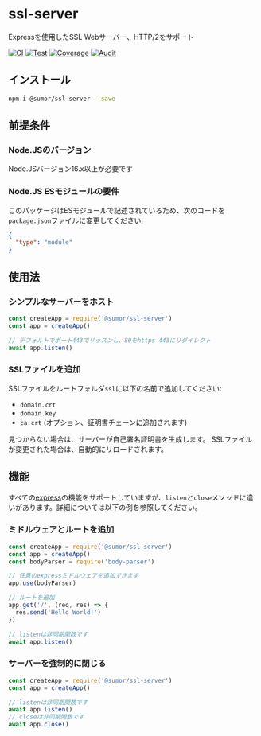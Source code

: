 # ssl-server

Expressを使用したSSL Webサーバー、HTTP/2をサポート

[![CI](https://github.com/sumor-cloud/ssl-server/actions/workflows/ci.yml/badge.svg)](https://github.com/sumor-cloud/ssl-server/actions/workflows/ci.yml)
[![Test](https://github.com/sumor-cloud/ssl-server/actions/workflows/ut.yml/badge.svg)](https://github.com/sumor-cloud/ssl-server/actions/workflows/ut.yml)
[![Coverage](https://github.com/sumor-cloud/ssl-server/actions/workflows/coverage.yml/badge.svg)](https://github.com/sumor-cloud/ssl-server/actions/workflows/coverage.yml)
[![Audit](https://github.com/sumor-cloud/ssl-server/actions/workflows/audit.yml/badge.svg)](https://github.com/sumor-cloud/ssl-server/actions/workflows/audit.yml)

## インストール

```bash
npm i @sumor/ssl-server --save
```

## 前提条件

### Node.JSのバージョン

Node.JSバージョン16.x以上が必要です

### Node.JS ESモジュールの要件

このパッケージはESモジュールで記述されているため、次のコードを`package.json`ファイルに変更してください:

```json
{
  "type": "module"
}
```

## 使用法

### シンプルなサーバーをホスト

```javascript
const createApp = require('@sumor/ssl-server')
const app = createApp()

// デフォルトでポート443でリッスンし、80をhttps 443にリダイレクト
await app.listen()
```

### SSLファイルを追加

SSLファイルをルートフォルダ`ssl`に以下の名前で追加してください:

- `domain.crt`
- `domain.key`
- `ca.crt` (オプション、証明書チェーンに追加されます)

見つからない場合は、サーバーが自己署名証明書を生成します。
SSLファイルが変更された場合は、自動的にリロードされます。

## 機能

すべての[express](https://www.npmjs.com/package/express)の機能をサポートしていますが、`listen`と`close`メソッドに違いがあります。詳細については以下の例を参照してください。

### ミドルウェアとルートを追加

```javascript
const createApp = require('@sumor/ssl-server')
const app = createApp()
const bodyParser = require('body-parser')

// 任意のexpressミドルウェアを追加できます
app.use(bodyParser)

// ルートを追加
app.get('/', (req, res) => {
  res.send('Hello World!')
})

// listenは非同期関数です
await app.listen()
```

### サーバーを強制的に閉じる

```javascript
const createApp = require('@sumor/ssl-server')
const app = createApp()

// listenは非同期関数です
await app.listen()
// closeは非同期関数です
await app.close()
```
